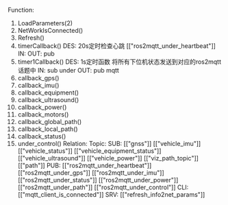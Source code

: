 Function:
1. LoadParameters(2)
2. NetWorkIsConnected()
3. Refresh()
4. timerCallback()
	DES:
		20s定时检查心跳
		[["ros2mqtt_under_heartbeat"]]
	IN:
	OUT:
		pub
5. timer1Callback()
	DES:
		1s定时函数
		将所有下位机状态发送到对应的ros2mqtt话题中
	IN:
		sub under
	OUT:
		pub mqtt
6. callback_gps()
7. callback_imu()
8. callback_equipment()
9. callback_ultrasound()
10. callback_power()
11. callback_motors()
12. callback_global_path()
13. callback_local_path()
14. callback_status()
15. under_control()
Relation:
	Topic:
		SUB:
			[["gnss"]] 
			[["vehicle_imu"]]
			[["vehicle_status"]]
			[["vehicle_equipment_status"]]
			[["vehicle_ultrasound"]]
			[["vehicle_power"]]
			[["viz_path_topic"]]
			[["path"]]
		PUB:
			[["ros2mqtt_under_heartbeat"]]
			[["ros2mqtt_under_gps"]]
			[["ros2mqtt_under_imu"]]
			[["ros2mqtt_under_status"]]
			[["ros2mqtt_under_power"]]
			[["ros2mqtt_under_path"]]
			[["ros2mqtt_under_control"]] 
	CLI:
		[["mqtt_client_is_connected"]] 
	SRV:
		[["refresh_info2net_params"]]